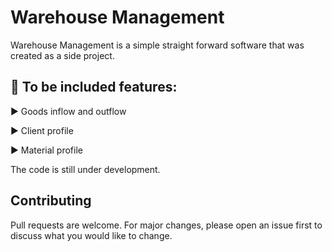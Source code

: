 # Warehouse Management 

Warehouse Management is a simple straight forward software that was created as a side project.

## 📝 To be included features:

▶️ Goods inflow and outflow

▶️ Client profile

▶️ Material profile

The code is still under development. 

## Contributing
Pull requests are welcome. For major changes, please open an issue first to discuss what you would like to change.
